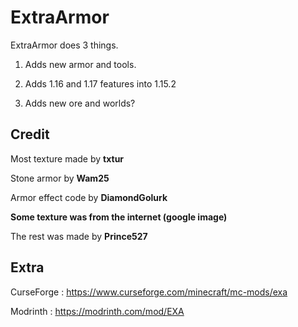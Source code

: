 # ExtraArmor

ExtraArmor does 3 things.

1. Adds new armor and tools.

2. Adds 1.16 and 1.17 features into 1.15.2

3. Adds new ore and worlds?

## Credit
Most texture made by **txtur**

Stone armor by **Wam25**

Armor effect code by **DiamondGolurk**

**Some texture was from the internet (google image)**

The rest was made by **Prince527**

## Extra
CurseForge : https://www.curseforge.com/minecraft/mc-mods/exa

Modrinth : https://modrinth.com/mod/EXA
